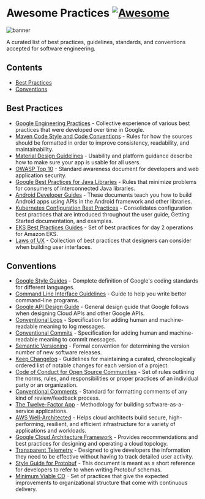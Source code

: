 # Awesome Practices [![Awesome](https://awesome.re/badge.svg)](https://awesome.re)

![banner](https://user-images.githubusercontent.com/5120290/213342525-d7aefbd0-1068-47bd-8a53-f0fb6f61a0dd.png)

A curated list of best practices, guidelines, standards, and conventions accepted for software engineering.

## Contents

- [Best Practices](#best-practices)
- [Conventions](#conventions)

## Best Practices

- [Google Engineering Practices](https://google.github.io/eng-practices/) - Collective experience of various best practices that were developed over time in Google.
- [Maven Code Style and Code Conventions](https://maven.apache.org/developers/conventions/code.html) - Rules for how the sources should be formatted in order to improve consistency, readability, and maintainability.
- [Material Design Guidelines](https://m2.material.io/design/guidelines-overview) - Usability and platform guidance describe how to make sure your app is usable for all users.
- [OWASP Top 10](https://owasp.org/Top10/) - Standard awareness document for developers and web application security.
- [Google Best Practices for Java Libraries](https://jlbp.dev) - Rules that minimize problems for consumers of interconnected Java libraries.
- [Android Developer Guides](https://developer.android.com/guide) - These documents teach you how to build Android apps using APIs in the Android framework and other libraries.
- [Kubernetes Configuration Best Practices](https://kubernetes.io/docs/concepts/configuration/overview/) - Consolidates configuration best practices that are introduced throughout the user guide, Getting Started documentation, and examples.
- [EKS Best Practices Guides](https://aws.github.io/aws-eks-best-practices/) - Set of best practices for day 2 operations for Amazon EKS.
- [Laws of UX](https://lawsofux.com) - Collection of best practices that designers can consider when building user interfaces.

## Conventions

- [Google Style Guides](https://google.github.io/styleguide/) - Complete definition of Google's coding standards for different languages.
- [Command Line Interface Guidelines](https://clig.dev) - Guide to help you write better command-line programs.
- [Google API Design Guide](https://cloud.google.com/apis/design/) - General design guide that Google follows when designing Cloud APIs and other Google APIs.
- [Conventional Logs](https://www.conventionallogs.org) - Specification for adding human and machine-readable meaning to log messages.
- [Conventional Commits](https://www.conventionalcommits.org) - Specification for adding human and machine-readable meaning to commit messages.
- [Semantic Versioning](https://semver.org) - Formal convention for determining the version number of new software releases.
- [Keep Changelog](https://keepachangelog.com) - Guidelines for maintaining a curated, chronologically ordered list of notable changes for each version of a project.
- [Code of Conduct for Open Source Communities](https://www.contributor-covenant.org) - Set of rules outlining the norms, rules, and responsibilities or proper practices of an individual party or an organization.
- [Conventional Comments](https://conventionalcomments.org) - Standard for formatting comments of any kind of review/feedback process.
- [The Twelve-Factor App](https://12factor.net) - Methodology for building software-as-a-service applications.
- [AWS Well-Architected](https://aws.amazon.com/architecture/well-architected/) - Helps cloud architects build secure, high-performing, resilient, and efficient infrastructure for a variety of applications and workloads.
- [Google Cloud Architecture Framework](https://cloud.google.com/architecture/framework) - Provides recommendations and best practices for designing and operating a cloud topology.
- [Transparent Telemetry](https://research.swtch.com/telemetry) - Designed to give developers the information they need to be effective without having to track detailed user activity.
- [Style Guide for Protobuf](https://docs.buf.build/best-practices/style-guide/) - This document is meant as a short reference for developers to refer to when writing Protobuf schemas.
- [Minimum Viable CD](https://minimumcd.org) - Set of practices that give the expected improvements to organizational structure that come with continuous delivery.

